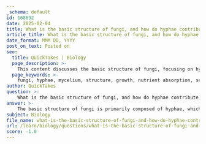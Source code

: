 ```yaml
---
_schema: default
id: 168692
date: 2025-02-04
title: What is the basic structure of fungi, and how do hyphae contribute to their growth?
article_title: What is the basic structure of fungi, and how do hyphae contribute to their growth?
date_format: MMM DD, YYYY
post_on_text: Posted on
seo:
  title: QuickTakes | Biology
  page_description: >-
    This content discusses the basic structure of fungi, focusing on hyphae and mycelium, their characteristics, functions in growth and nutrient absorption, and their ecological roles as decomposers and symbionts.
  page_keywords: >-
    fungi, hyphae, mycelium, structure, growth, nutrient absorption, septate, coenocytic, chitin, vegetative hyphae, reproductive hyphae, spores, symbiotic relationships, mycorrhizae, ecological roles, absorptive heterotrophs
author: QuickTakes
question: >-
    What is the basic structure of fungi, and how do hyphae contribute to their growth?
answer: >-
    The basic structure of fungi is primarily composed of hyphae, which are slender filaments of cytoplasm and nuclei enclosed by a cell wall. These hyphae collectively form a network known as mycelium. Mycelium can permeate various environments, including soil, water, and living tissues, allowing fungi to thrive in diverse habitats.\n\n### Characteristics of Hyphae:\n- **Structure**: Hyphae can be classified as either septate or coenocytic. Septate hyphae have cross walls (septa) that divide the filament into individual cells, while coenocytic hyphae lack these divisions and are multinucleate. The cell walls of hyphae are made of chitin, which provides structural support similar to the exoskeletons of insects and crustaceans.\n  \n- **Function**: Hyphae play a crucial role in nutrient absorption. They secrete enzymes that facilitate the extracellular digestion of organic matter, breaking it down into simpler compounds that can be absorbed. This process is essential for fungi, which are classified as absorptive heterotrophs, meaning they obtain their energy from organic molecules produced by other organisms.\n\n### Types of Hyphae:\n1. **Vegetative Hyphae**: These are responsible for the growth and nutrient absorption of the fungus. They spread out in the substrate, increasing the surface area for absorption.\n  \n2. **Reproductive Hyphae**: These hyphae form specialized structures that produce spores, which are essential for the reproduction of fungi. Spores can be dispersed to new locations, allowing for the colonization of new substrates.\n\n### Contribution to Growth:\nHyphae contribute to the growth of fungi by expanding the mycelium, which can cover large areas and access a wide range of nutrients. The extensive network of hyphae allows fungi to efficiently decompose organic matter, which is vital for nutrient cycling in ecosystems. Additionally, some fungi form symbiotic relationships with plants through structures called mycorrhizae, enhancing nutrient exchange and supporting plant growth.\n\nIn summary, the basic structure of fungi, characterized by hyphae and mycelium, is integral to their growth and ecological roles as decomposers and symbionts.
subject: Biology
file_name: what-is-the-basic-structure-of-fungi-and-how-do-hyphae-contribute-to-their-growth.md
url: /learn/biology/questions/what-is-the-basic-structure-of-fungi-and-how-do-hyphae-contribute-to-their-growth
score: -1.0
---
```


&nbsp;